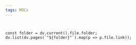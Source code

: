 ```yaml
---
tags: MOCs
---
```


```folder-index-content
```
```

const folder = dv.current().file.folder;
dv.list(dv.pages(`"${folder}"`).map(p => p.file.link));

